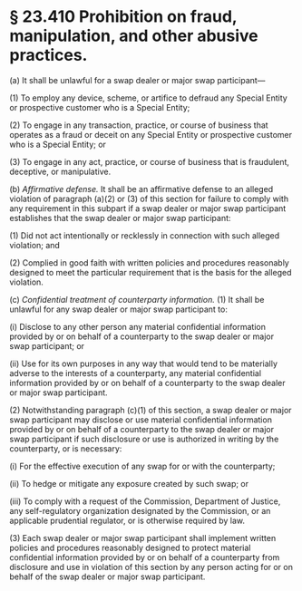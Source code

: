 # § 23.410   Prohibition on fraud, manipulation, and other abusive practices.

(a) It shall be unlawful for a swap dealer or major swap participant—


(1) To employ any device, scheme, or artifice to defraud any Special Entity or prospective customer who is a Special Entity;


(2) To engage in any transaction, practice, or course of business that operates as a fraud or deceit on any Special Entity or prospective customer who is a Special Entity; or


(3) To engage in any act, practice, or course of business that is fraudulent, deceptive, or manipulative.


(b) *Affirmative defense.* It shall be an affirmative defense to an alleged violation of paragraph (a)(2) or (3) of this section for failure to comply with any requirement in this subpart if a swap dealer or major swap participant establishes that the swap dealer or major swap participant:


(1) Did not act intentionally or recklessly in connection with such alleged violation; and


(2) Complied in good faith with written policies and procedures reasonably designed to meet the particular requirement that is the basis for the alleged violation.


(c) *Confidential treatment of counterparty information.* (1) It shall be unlawful for any swap dealer or major swap participant to:


(i) Disclose to any other person any material confidential information provided by or on behalf of a counterparty to the swap dealer or major swap participant; or


(ii) Use for its own purposes in any way that would tend to be materially adverse to the interests of a counterparty, any material confidential information provided by or on behalf of a counterparty to the swap dealer or major swap participant.


(2) Notwithstanding paragraph (c)(1) of this section, a swap dealer or major swap participant may disclose or use material confidential information provided by or on behalf of a counterparty to the swap dealer or major swap participant if such disclosure or use is authorized in writing by the counterparty, or is necessary:


(i) For the effective execution of any swap for or with the counterparty;


(ii) To hedge or mitigate any exposure created by such swap; or


(iii) To comply with a request of the Commission, Department of Justice, any self-regulatory organization designated by the Commission, or an applicable prudential regulator, or is otherwise required by law.


(3) Each swap dealer or major swap participant shall implement written policies and procedures reasonably designed to protect material confidential information provided by or on behalf of a counterparty from disclosure and use in violation of this section by any person acting for or on behalf of the swap dealer or major swap participant.





